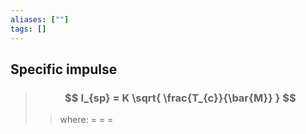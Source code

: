 ```yaml
---
aliases: [""]
tags: []
---
```


## Specific impulse

> ### $$ I_{sp} = K \sqrt{ \frac{T_{c}}{\bar{M}} } $$ 
>> where:
>> $=$ 
>> $=$
>> $=$


